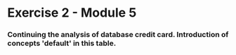 # Exercise 2 - Module 5

### Continuing the analysis of database  credit card. Introduction of concepts 'default' in this table.
